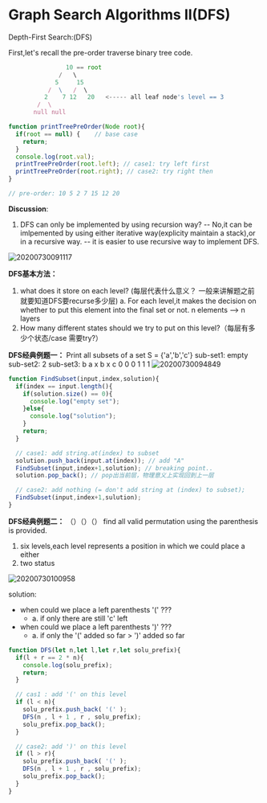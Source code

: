 # Graph Search Algorithms II(DFS)

Depth-First Search:(DFS)

First,let's recall the pre-order traverse binary tree code.
```js
                10 == root
              /   \
             5     15
           /  \   /  \
          2    7 12   20   <----- all leaf node's level == 3
        /  \
       null null
```

```js
function printTreePreOrder(Node root){
  if(root == null) {    // base case
    return;
  } 
  console.log(root.val);
  printTreePreOrder(root.left); // case1: try left first
  printTreePreOrder(root.right); // case2: try right then
}

// pre-order: 10 5 2 7 15 12 20 
```

**Discussion**:
1. DFS can only be implemented by using recursion way?
  -- No,it can be imlpemented by using either iterative way(explicity maintain a stack),or in a recursive way.
  -- it is easier to use recursive way to implement DFS.

  ![20200730091117](https://hzy-1301560453.cos.ap-shanghai.myqcloud.com/2020/pictures/20200730091117.png)

**DFS基本方法：**
1. what does it store on each level? (每层代表什么意义？ 一般来讲解题之前就要知道DFS要recurse多少层)
  a. For each level,it makes the decision on whether to put this element into the final set or not.   n elements --> n layers
2. How many different states should we try to put on this level?（每层有多少个状态/case 需要try?）

  **DFS经典例题一：** Print all subsets of a set S = {'a','b','c'}
                    sub-set1: empty
                    sub-set2: 2
                    sub-set3: b
      a x b x c 
      0   0   0
      1   1   1
  ![20200730094849](https://hzy-1301560453.cos.ap-shanghai.myqcloud.com/2020/pictures/20200730094849.png)


```js
function FindSubset(input,index,solution){
  if(index == input.length(){
    if(solution.size() == 0){
      console.log("empty set");
    }else{
      console.log("solution");
    }
    return;
  }

  // case1: add string.at(index) to subset
  solution.push_back(input.at(index)); // add "A"
  FindSubset(input,index+1,solution); // breaking point..
  solution.pop_back(); // pop出当前层，物理意义上实现回到上一层

  // case2: add nothing (= don't add string at (index) to subset);
  FindSubset(input,index+1,sulution);
}
```

**DFS经典例题二：**
（）（）（） find all valid permutation using the parenthesis is provided.

1. six levels,each level represents a position in which we could place a either
2. two status


![20200730100958](https://hzy-1301560453.cos.ap-shanghai.myqcloud.com/2020/pictures/20200730100958.png)

solution:
- when could we place a left parenthests '(' ???
  - a. if only there are still 'c' left
- when could we place a left parenthests ')' ???
  - a. if only the '(' added so far > ')' added so far

```js
function DFS(let n,let l,let r,let solu_prefix){
  if(l + r == 2 * n){
    console.log(solu_prefix);
    return;
  }

  // cas1 : add '(' on this level
  if (l < n){
    solu_prefix.push_back( '(' );
    DFS(n , l + 1 , r , solu_prefix);
    solu_prefix.pop_back();
  }

  // case2: add ')' on this level
  if (l > r){
    solu_prefix.push_back( '(' );
    DFS(n , l + 1 , r , solu_prefix);
    solu_prefix.pop_back();
  }
}
```